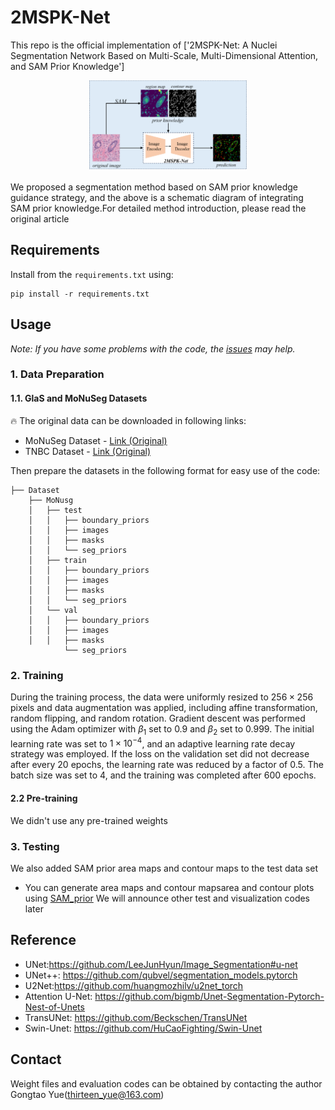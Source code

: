 # 2MSPK-Net
This repo is the official implementation of
['2MSPK-Net: A Nuclei Segmentation Network Based on Multi-Scale, Multi-Dimensional Attention, and SAM Prior Knowledge']
<p align="center">
  <img src="https://github.com/ThirteenYue/2MSPK-Net/blob/master/prior.png" width="50%" height="50%" />
</p>
We proposed a segmentation method based on SAM prior knowledge guidance strategy, and the above is a schematic diagram of integrating SAM prior knowledge.For detailed method introduction, please read the original article

## Requirements
Install from the ```requirements.txt``` using:
```angular2html
pip install -r requirements.txt
```

## Usage

*Note: If you have some problems with the code, the [issues](https://github.com/ThirteenYue/2MSPK-Net/issues) may help.*

### 1. Data Preparation
#### 1.1. GlaS and MoNuSeg Datasets
🔥 The original data can be downloaded in following links:
* MoNuSeg Dataset - [Link (Original)](https://monuseg.grand-challenge.org/Data/)
* TNBC Dataset - [Link (Original)](https://paperswithcode.com/dataset/tnbc)

Then prepare the datasets in the following format for easy use of the code:
```angular2html
├── Dataset
    ├── MoNusg
    │   ├── test
    │   │   ├── boundary_priors
    │   │   ├── images
    │   │   ├── masks
    │   │   └── seg_priors
    │   ├── train
    │   │   ├── boundary_priors
    │   │   ├── images
    │   │   ├── masks
    │   │   └── seg_priors	
    │   └── val
    │   │   ├── boundary_priors
    │   │   ├── images
    │   │   ├── masks
            └── seg_priors
```

### 2. Training
During the training process, the data were uniformly resized to $256\times256$ pixels and data augmentation was applied, including affine transformation, random flipping, and random rotation. Gradient descent was performed using the Adam optimizer with $\beta_1$ set to 0.9 and $\beta_2$ set to 0.999. The initial learning rate was set to $1\times{10}^{-4}$, and an adaptive learning rate decay strategy was employed. If the loss on the validation set did not decrease after every 20 epochs, the learning rate was reduced by a factor of 0.5. The batch size was set to 4, and the training was completed after 600 epochs.

#### 2.2 Pre-training
We didn't use any pre-trained weights


### 3. Testing
We also added SAM prior area maps and contour maps to the test data set
* You can generate area maps and contour mapsarea and contour plots using [SAM_prior](https://github.com/ThirteenYue/2MSPK-Net/blob/master/src/SAM_prior.py)
We will announce other test and visualization codes later

## Reference
* UNet:https://github.com/LeeJunHyun/Image_Segmentation#u-net
* UNet++: https://github.com/qubvel/segmentation_models.pytorch
* U2Net:https://github.com/huangmozhilv/u2net_torch
* Attention U-Net: https://github.com/bigmb/Unet-Segmentation-Pytorch-Nest-of-Unets
* TransUNet: https://github.com/Beckschen/TransUNet
* Swin-Unet: https://github.com/HuCaoFighting/Swin-Unet



## Contact
Weight files and evaluation codes can be obtained by contacting the author
Gongtao Yue([thirteen_yue@163.com](thirteen_yue@163.com))
